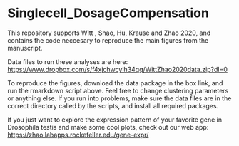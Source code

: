 # Singlecell_DosageCompensation

This repository supports Witt , Shao, Hu, Krause and Zhao 2020, and contains the code neccesary to reproduce the main figures from the manuscript.  

Data files to run these analyses are here:
https://www.dropbox.com/s/f4xjchwcylh34qq/WittZhao2020data.zip?dl=0


To reproduce the figures, download the data package in the box link, and run the rmarkdown script above.  Feel free to change clustering parameters or anything else.  If you run into problems, make sure the data files are in the correct directory called by the scripts, and install all required packages.


If you just want to explore the expression pattern of your favorite gene in Drosophila testis and make some cool plots, check out our web app: https://zhao.labapps.rockefeller.edu/gene-expr/

